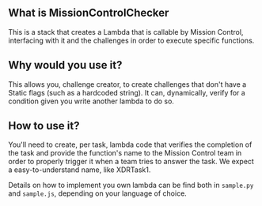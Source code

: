 ## What is MissionControlChecker

This is a stack that creates a Lambda that is callable by Mission Control, interfacing with it and the challenges in order to execute specific functions.

## Why would you use it?

This allows you, challenge creator, to create challenges that don't have a Static flags (such as a hardcoded string). It can, dynamically, verify for a condition given you write another lambda to do so.

## How to use it?

You'll need to create, per task, lambda code that verifies the completion of the task and provide the function's name to the Mission Control team in order to properly trigger it when a team tries to answer the task. We expect a easy-to-understand name, like XDRTask1.

Details on how to implement you own lambda can be find both in `sample.py` and `sample.js`, depending on your language of choice.